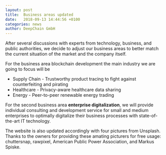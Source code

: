 ```yaml
---
layout: post
title:  Business areas updated
date:   2018-09-13 14:44:56 +0100
categories: news
author: DeepChain GmbH
---
```


After several discussions with experts from technology, business, and public authorities, we decide to adjust our business areas to better match the current situation of the market and the company itself.

For the business area blockchain development the main industry we are going to focus will be 
<ul>
    <li> Supply Chain - Trustworthy product tracing to fight against counterfeiting and pirating
    <li> Healthcare - Privacy-aware healthcare data sharing 
    <li> Energy - Peer-to-peer renewable energy trading
</ul>

For the second business area <b>enterprise digitalization</b>, we will provide individual consulting and development service for small and medium enterprises to optimally digitalize their business processes with state-of-the-art IT technology.

The website is also updated accordingly with four pictures from Unsplash. Thanks to the owners for providing these amating picturers for free usage: chuttersnap, rawpixel, American Public Power Association, and Markus Spiske.